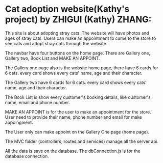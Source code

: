 Cat adoption website(Kathy's project) by ZHIGUI (Kathy) ZHANG:
================================================================================

This site is about adopting stray cats. The website will have photos and ages of stray cats. Users can make an appointment to come to the store to see cats and adopt stray cats through the website.

The navbar have four buttons on the home page. There are Gallery one, Gallery two, Book List and MAKE AN APPOINT.

The Gallery one page also is the website home page, there have 6 cards for 6 cats. every card shows every cats' name, age and their character.

The Gallery two have 6 cards for 6 cats. every card shows every cats' name, age and their character.

The Book List is show every customer's booking details, like customer's name, email and phone number.

MAKE AN APPOINT is for the user to make an appointment for the store. User need to provide their name, phone number and email for make appoingment.

The User only can make appoint on the Gallery One page (home page).

The MVC folder (controllers, routes and services) manage all the server api.

All the data is save on the database.
The dbConnection.js is for the database connection.

